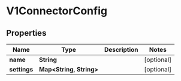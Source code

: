 
# V1ConnectorConfig

## Properties
Name | Type | Description | Notes
------------ | ------------- | ------------- | -------------
**name** | **String** |  |  [optional]
**settings** | **Map&lt;String, String&gt;** |  |  [optional]



